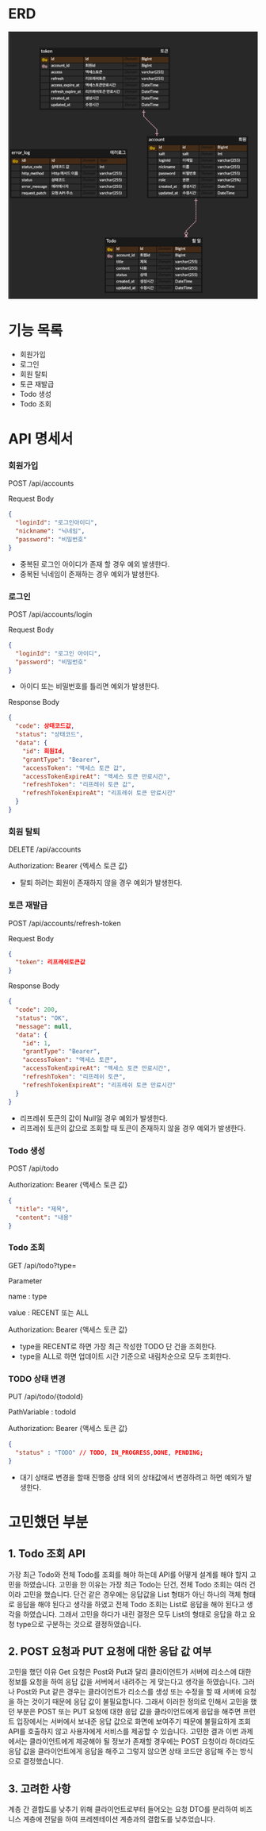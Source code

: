 # ERD

![img.png](img.png)


# 기능 목록
- 회원가입
- 로그인
- 회원 탈퇴
- 토큰 재발급
- Todo 생성
- Todo 조회

# API 명세서

### 회원가입
POST /api/accounts

Request Body

```json
{
  "loginId": "로그인아이디",
  "nickname": "닉네임",
  "password": "비밀번호"
}
```
- 중복된 로그인 아이디가 존재 할 경우 예외 발생한다.
- 중복된 닉네임이 존재하는 경우 예외가 발생한다.

### 로그인
POST /api/accounts/login

Request Body

```json
{
  "loginId": "로그인 아이디",
  "password": "비밀번호"
}
```
- 아이디 또는 비밀번호를 틀리면 예외가 발생한다.

Response Body

```json
{
  "code": 상태코드값,
  "status": "상태코드",
  "data": {
    "id": 회원Id,
    "grantType": "Bearer",
    "accessToken": "액세스 토큰 값",
    "accessTokenExpireAt": "액세스 토큰 만료시간",
    "refreshToken": "리프레쉬 토큰 값",
    "refreshTokenExpireAt": "리프레쉬 토큰 만료시간"
  }
}
```

### 회원 탈퇴
DELETE /api/accounts

Authorization: Bearer {엑세스 토큰 값}

- 탈퇴 하려는 회원이 존재하지 않을 경우 예외가 발생한다.


### 토큰 재발급

POST /api/accounts/refresh-token

Request Body

```json
{
  "token": 리프레쉬토큰값
}
```

Response Body

```json
{
  "code": 200,
  "status": "OK",
  "message": null,
  "data": {
    "id": 1,
    "grantType": "Bearer",
    "accessToken": "액세스 토큰",
    "accessTokenExpireAt": "액세스 토큰 만료시간",
    "refreshToken": "리프레쉬 토큰",
    "refreshTokenExpireAt": "리프레쉬 토큰 만료시간"
  }
}
```

- 리프레쉬 토큰의 값이 Null일 경우 예외가 발생한다.
- 리프레쉬 토큰의 값으로 조회할 때 토큰이 존재하지 않을 경우 예외가 발생한다.


### Todo 생성

POST /api/todo

Authorization: Bearer {액세스 토큰 값}

```json
{
  "title": "제목",
  "content": "내용"
}
```

### Todo 조회

GET /api/todo?type=

Parameter

name : type

value : RECENT 또는 ALL

Authorization: Bearer {액세스 토큰 값}

- type을 RECENT로 하면 가장 최근 작성한 TODO 단 건을 조회한다.
- type을 ALL로 하면 업데이트 시간 기준으로 내림차순으로 모두 조회한다.

### TODO 상태 변경

PUT /api/todo/{todoId}

PathVariable : todoId

Authorization: Bearer {액세스 토큰 값}

```json
{
  "status" : "TODO" // TODO, IN_PROGRESS,DONE, PENDING;
}
```
- 대기 상태로 변경을 할때 진행중 상태 외의 상태값에서 변경하려고 하면 예외가 발생한다.


# 고민했던 부분

## 1. Todo 조회 API
가장 최근 Todo와 전체 Todo를 조회를 해야 하는데 API를 어떻게 설계를 해야 할지 고민을 하였습니다.
고민을 한 이유는 가장 최근 Todo는 단건, 전체 Todo 조회는 여러 건이라 고민을 했습니다.
단건 같은 경우에는 응답값을 List 형태가 아닌 하나의 객체 형태로 응답을 해야 된다고 생각을 하였고
전체 Todo 조회는 List로 응답을 해야 된다고 생각을 하였습니다.
그래서 고민을 하다가 내린 결정은 모두 List의 형태로 응답을 하고 요청 type으로 구분하는 것으로 결정하였습니다.

## 2. POST 요청과 PUT 요청에 대한 응답 값 여부
고민을 했던 이유 Get 요청은 Post와 Put과 달리 클라이언트가 서버에 리소스에 대한 정보를 요청을 하여 응답 값을 서버에서 내려주는 게 맞는다고 생각을 하였습니다.
그러나 Post와 Put 같은 경우는 클라이언트가 리소스를 생성 또는 수정을 할 때 서버에 요청을 하는 것이기 때문에 응답 값이 불필요합니다.
그래서 이러한 정의로 인해서 고민을 했던 부분은 POST 또는 PUT 요청에 대한 응답 값을 클라이언트에게 응답을 해주면 프런트 입장에서는 서버에서 보내준 응답 값으로 화면에 보여주기 때문에 불필요하게 조회 API를 호출하지 않고 사용자에게 서비스를 제공할 수 있습니다.
고민한 결과 이번 과제에서는 클라이언트에게 제공해야 될 정보가 존재할 경우에는 POST 요청이라 하더라도 응답 값을 클라이언트에게 응답을 해주고 그렇지 않으면 상태 코드만 응답해 주는 방식으로 결정했습니다.

## 3. 고려한 사항
계층 간 결합도를 낮추기 위해 클라이언트로부터 들어오는 요청 DTO를 분리하여 비즈니스 계층에 전달을 하여 프레젠테이션 계층과의 결합도를 낮추었습니다.

